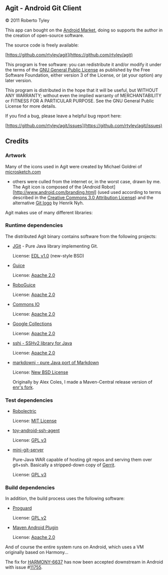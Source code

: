
Agit - Android Git Client
-------------------------

© 2011 Roberto Tyley

This app can bought on the [Android Market](https://market.android.com/details?id=com.madgag.agit),
doing so supports the author in the creation of open-source software.

The source code is freely available:

[https://github.com/rtyley/agit](https://github.com/rtyley/agit)

This program is free software: you can redistribute it and/or modify
it under the terms of the [GNU General Public License](http://www.gnu.org/licenses/gpl.html)
as published by the Free Software Foundation, either version 3 of the License, or
(at your option) any later version.

This program is distributed in the hope that it will be useful,
but WITHOUT ANY WARRANTY; without even the implied warranty of
MERCHANTABILITY or FITNESS FOR A PARTICULAR PURPOSE.  See the
GNU General Public License for more details.

If you find a bug, please leave a helpful bug report here:

[https://github.com/rtyley/agit/issues](https://github.com/rtyley/agit/issues)

Credits
-------

### Artwork

Many of the icons used in Agit were created by Michael Goldrei of [microsketch.com](http://microsketch.com/design/index.html)
- others were culled from the internet or, in the worst case, drawn by me. The Agit icon is composed of the
[Android Robot][http://www.android.com/branding.html] (used used according to terms described in the 
[Creative Commons 3.0 Attribution License](http://creativecommons.org/licenses/by/3.0/)) and
the alternative [Git logo](http://henrik.nyh.se/2007/06/alternative-git-logo-and-favicon) by Henrik Nyh.


Agit makes use of many different libraries:

### Runtime dependencies

The distributed Agit binary contains software from the following projects:

*   [JGit](http://www.eclipse.org/jgit/) - Pure Java library implementing Git.

    License: [EDL v1.0](http://www.eclipse.org/org/documents/edl-v10.php) (new-style BSD)

*   [Guice](http://code.google.com/p/google-guice/)

    License: [Apache 2.0](http://www.apache.org/licenses/LICENSE-2.0)

*   [RoboGuice](http://code.google.com/p/roboguice/)

    License: [Apache 2.0](http://www.apache.org/licenses/LICENSE-2.0)

*   [Commons IO](http://commons.apache.org/io)

    License: [Apache 2.0](http://commons.apache.org/io/license.html)

*   [Google Collections](http://code.google.com/p/google-collections/)

    License: [Apache 2.0](http://www.apache.org/licenses/LICENSE-2.0)

*   [sshj - SSHv2 library for Java](https://github.com/shikhar/sshj)

    License: [Apache 2.0](http://www.apache.org/licenses/LICENSE-2.0)

*   [markdownj - pure Java port of Markdown](https://github.com/rtyley/markdownj)

    License: [New BSD License](http://www.opensource.org/licenses/bsd-license.php)

    Originally by Alex Coles, I made a Maven-Central release version of
    [enr's fork](https://github.com/enr/markdownj).

### Test dependencies

*   [Robolectric](http://pivotal.github.com/robolectric/)

    License: [MIT License](http://www.opensource.org/licenses/mit-license.php)

*   [toy-android-ssh-agent](https://github.com/rtyley/toy-android-ssh-agent)

    License: [GPL v3](http://www.gnu.org/licenses/gpl-3.0.html)

*   [mini-git-server](https://github.com/rtyley/mini-git-server)

    Pure-Java WAR capable of hosting git repos and serving them over git+ssh.
    Basically a stripped-down copy of [Gerrit](http://code.google.com/p/gerrit/).

    License: [GPL v3](http://www.gnu.org/licenses/gpl-3.0.html)


### Build dependencies

In addition, the build process uses the following software:

*   [Proguard](http://proguard.sourceforge.net/)

    License: [GPL v2](http://proguard.sourceforge.net/license.html)

*   [Maven Android Plugin](http://code.google.com/p/maven-android-plugin/)

    License: [Apache 2.0](http://www.apache.org/licenses/LICENSE-2.0)


And of course the entire system runs on Android, which uses a VM originally
based on Harmony...

The fix for [HARMONY-6637](https://issues.apache.org/jira/browse/HARMONY-6637) has now been accepted downstream in Android with issue #[11755](http://code.google.com/p/android/issues/detail?id=11755).




